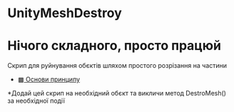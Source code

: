 # UnityMeshDestroy
# Нічого складного, просто працюй
Скрип для руйнування обєктів шляхом простого розрізання на частини

- [▩ Основи принципу](https://youtu.be/MECAdkhAxj4)

*Додай цей скрип на необхідний обєкт та викличи метод DestroMesh() за необхідної події
